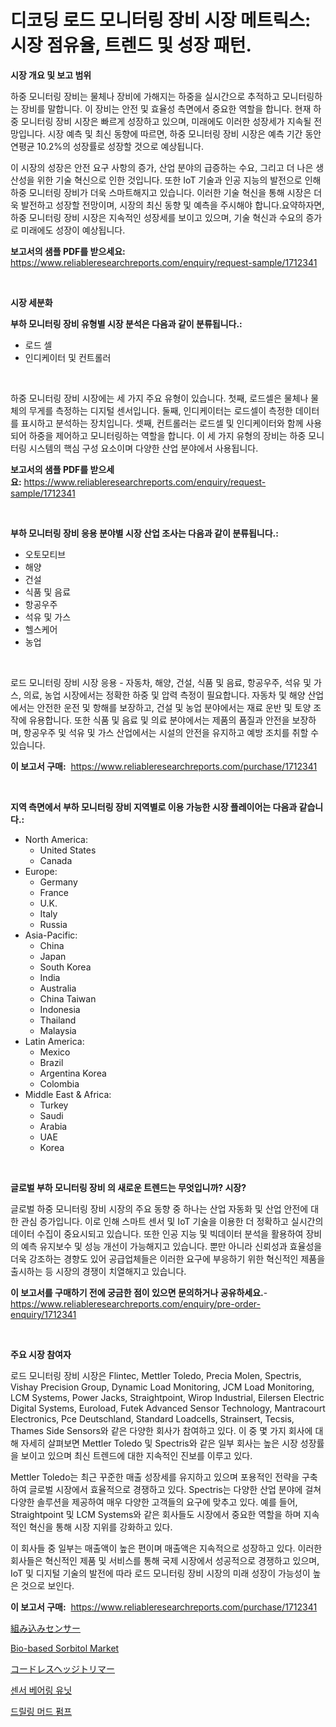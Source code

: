 <p><h1>디코딩 로드 모니터링 장비 시장 메트릭스: 시장 점유율, 트렌드 및 성장 패턴.</h1></p><p><strong>시장 개요 및 보고 범위</strong></p>
<p><p>하중 모니터링 장비는 물체나 장비에 가해지는 하중을 실시간으로 추적하고 모니터링하는 장비를 말합니다. 이 장비는 안전 및 효율성 측면에서 중요한 역할을 합니다. 현재 하중 모니터링 장비 시장은 빠르게 성장하고 있으며, 미래에도 이러한 성장세가 지속될 전망입니다. 시장 예측 및 최신 동향에 따르면, 하중 모니터링 장비 시장은 예측 기간 동안 연평균 10.2%의 성장률로 성장할 것으로 예상됩니다.</p><p>이 시장의 성장은 안전 요구 사항의 증가, 산업 분야의 급증하는 수요, 그리고 더 나은 생산성을 위한 기술 혁신으로 인한 것입니다. 또한 IoT 기술과 인공 지능의 발전으로 인해 하중 모니터링 장비가 더욱 스마트해지고 있습니다. 이러한 기술 혁신을 통해 시장은 더욱 발전하고 성장할 전망이며, 시장의 최신 동향 및 예측을 주시해야 합니다.요약하자면, 하중 모니터링 장비 시장은 지속적인 성장세를 보이고 있으며, 기술 혁신과 수요의 증가로 미래에도 성장이 예상됩니다. </p></p>
<p><strong>보고서의 샘플 PDF를 받으세요:</strong> <a href="https://www.reliableresearchreports.com/enquiry/request-sample/1712341">https://www.reliableresearchreports.com/enquiry/request-sample/1712341</a></p>
<p>&nbsp;</p>
<p><strong>시장 세분화</strong></p>
<p><strong>부하 모니터링 장비 유형별 시장 분석은 다음과 같이 분류됩니다.:</strong></p>
<p><ul><li>로드 셀</li><li>인디케이터 및 컨트롤러</li></ul></p>
<p>&nbsp;</p>
<p><p>하중 모니터링 장비 시장에는 세 가지 주요 유형이 있습니다. 첫째, 로드셀은 물체나 물체의 무게를 측정하는 디지털 센서입니다. 둘째, 인디케이터는 로드셀이 측정한 데이터를 표시하고 분석하는 장치입니다. 셋째, 컨트롤러는 로드셀 및 인디케이터와 함께 사용되어 하중을 제어하고 모니터링하는 역할을 합니다. 이 세 가지 유형의 장비는 하중 모니터링 시스템의 핵심 구성 요소이며 다양한 산업 분야에서 사용됩니다.</p></p>
<p><strong>보고서의 샘플 PDF를 받으세요:</strong>&nbsp;<a href="https://www.reliableresearchreports.com/enquiry/request-sample/1712341">https://www.reliableresearchreports.com/enquiry/request-sample/1712341</a></p>
<p>&nbsp;</p>
<p><strong> 부하 모니터링 장비 응용 분야별 시장 산업 조사는 다음과 같이 분류됩니다.:</strong></p>
<p><ul><li>오토모티브</li><li>해양</li><li>건설</li><li>식품 및 음료</li><li>항공우주</li><li>석유 및 가스</li><li>헬스케어</li><li>농업</li></ul></p>
<p>&nbsp;</p>
<p><p>로드 모니터링 장비 시장 응용 - 자동차, 해양, 건설, 식품 및 음료, 항공우주, 석유 및 가스, 의료, 농업 시장에서는 정확한 하중 및 압력 측정이 필요합니다. 자동차 및 해양 산업에서는 안전한 운전 및 항해를 보장하고, 건설 및 농업 분야에서는 재료 운반 및 토양 조작에 유용합니다. 또한 식품 및 음료 및 의료 분야에서는 제품의 품질과 안전을 보장하며, 항공우주 및 석유 및 가스 산업에서는 시설의 안전을 유지하고 예방 조치를 취할 수 있습니다.</p></p>
<p><strong>이 보고서 구매:</strong>&nbsp; <a href="https://www.reliableresearchreports.com/purchase/1712341">https://www.reliableresearchreports.com/purchase/1712341</a></p>
<p>&nbsp;</p>
<p><strong>지역 측면에서 부하 모니터링 장비 지역별로 이용 가능한 시장 플레이어는 다음과 같습니다.:</strong></p>
<p><ul>
    <li>
        North America:
        <ul>
            <li>United States</li>
            <li>Canada</li>
        </ul>
    </li>
    <li>
        Europe:
        <ul>
            <li>Germany</li>
            <li>France</li>
            <li>U.K.</li>
            <li>Italy</li>
            <li>Russia</li>
        </ul>
    </li>
    <li>
        Asia-Pacific:
        <ul>
            <li>China</li>
            <li>Japan</li>
            <li>South Korea</li>
            <li>India</li>
            <li>Australia</li>
            <li>China Taiwan</li>
            <li>Indonesia</li>
            <li>Thailand</li>
            <li>Malaysia</li>
        </ul>
    </li>
    <li>
        Latin America:
        <ul>
            <li>Mexico</li>
            <li>Brazil</li>
            <li>Argentina Korea</li>
            <li>Colombia</li>
        </ul>
    </li>
    <li>
        Middle East & Africa:
        <ul>
            <li>Turkey</li>
            <li>Saudi</li>
            <li>Arabia</li>
            <li>UAE</li>
            <li>Korea</li>
        </ul>
    </li>
    </ul></p>
<p>&nbsp;</p>
<p><strong>글로벌 부하 모니터링 장비 의 새로운 트렌드는 무엇입니까? 시장?</strong></p>
<p><p>글로벌 하중 모니터링 장비 시장의 주요 동향 중 하나는 산업 자동화 및 산업 안전에 대한 관심 증가입니다. 이로 인해 스마트 센서 및 IoT 기술을 이용한 더 정확하고 실시간의 데이터 수집이 중요시되고 있습니다. 또한 인공 지능 및 빅데이터 분석을 활용하여 장비의 예측 유지보수 및 성능 개선이 가능해지고 있습니다. 뿐만 아니라 신뢰성과 효율성을 더욱 강조하는 경향도 있어 공급업체들은 이러한 요구에 부응하기 위한 혁신적인 제품을 출시하는 등 시장의 경쟁이 치열해지고 있습니다.</p></p>
<p><strong>이 보고서를 구매하기 전에 궁금한 점이 있으면 문의하거나 공유하세요.</strong>- <a href="https://www.reliableresearchreports.com/enquiry/pre-order-enquiry/1712341">https://www.reliableresearchreports.com/enquiry/pre-order-enquiry/1712341</a></p>
<p>&nbsp;</p>
<p><strong>주요 시장 참여자</strong></p>
<p><p>로드 모니터링 장비 시장은 Flintec, Mettler Toledo, Precia Molen, Spectris, Vishay Precision Group, Dynamic Load Monitoring, JCM Load Monitoring, LCM Systems, Power Jacks, Straightpoint, Wirop Industrial, Eilersen Electric Digital Systems, Euroload, Futek Advanced Sensor Technology, Mantracourt Electronics, Pce Deutschland, Standard Loadcells, Strainsert, Tecsis, Thames Side Sensors와 같은 다양한 회사가 참여하고 있다. 이 중 몇 가지 회사에 대해 자세히 살펴보면 Mettler Toledo 및 Spectris와 같은 일부 회사는 높은 시장 성장률을 보이고 있으며 최신 트렌드에 대한 지속적인 진보를 이루고 있다. </p><p>Mettler Toledo는 최근 꾸준한 매출 성장세를 유지하고 있으며 포용적인 전략을 구축하여 글로벌 시장에서 효율적으로 경쟁하고 있다. Spectris는 다양한 산업 분야에 걸쳐 다양한 솔루션을 제공하여 매우 다양한 고객들의 요구에 맞추고 있다. 예를 들어, Straightpoint 및 LCM Systems와 같은 회사들도 시장에서 중요한 역할을 하며 지속적인 혁신을 통해 시장 지위를 강화하고 있다.</p><p>이 회사들 중 일부는 매출액이 높은 편이며 매출액은 지속적으로 성장하고 있다. 이러한 회사들은 혁신적인 제품 및 서비스를 통해 국제 시장에서 성공적으로 경쟁하고 있으며, IoT 및 디지털 기술의 발전에 따라 로드 모니터링 장비 시장의 미래 성장이 가능성이 높은 것으로 보인다.</p></p>
<p><strong>이 보고서 구매:</strong>&nbsp;&nbsp;<a href="https://www.reliableresearchreports.com/purchase/1712341">https://www.reliableresearchreports.com/purchase/1712341</a></p>
<p><p><a href="https://github.com/efcvopdgkdx128/Market-Research-Report-List-1/blob/main/67761932182.md">組み込みセンサー</a></p><p><a href="https://issuu.com/reportprime-2/docs/bio-based-sorbitol-market-size-2030.pptx">Bio-based Sorbitol Market</a></p><p><a href="https://medium.com/@deontestanton2023/%E3%82%B3%E3%83%BC%E3%83%89%E3%83%AC%E3%82%B9%E3%83%98%E3%83%83%E3%82%B8%E3%83%88%E3%83%AA%E3%83%9E%E3%83%BC%E5%B8%82%E5%A0%B4%E8%AA%BF%E6%9F%BB%E3%83%AC%E3%83%9D%E3%83%BC%E3%83%88-%E3%81%9D%E3%81%AE%E6%AD%B4%E5%8F%B2%E3%81%A8%E4%BA%88%E6%B8%AC2024%E5%B9%B4%E3%81%8B%E3%82%892031%E5%B9%B4%E3%81%BE%E3%81%A7-23339de17678">コードレスヘッジトリマー</a></p><p><a href="https://github.com/bunxhcci35271755/Market-Research-Report-List-1/blob/main/58894081844.md">센서 베어링 유닛</a></p><p><a href="https://github.com/fredrickeglers/Market-Research-Report-List-1/blob/main/82914221845.md">드릴링 머드 펌프</a></p></p>
